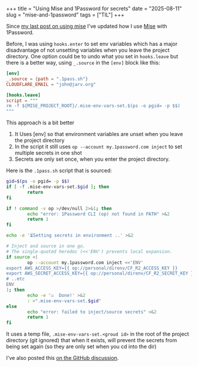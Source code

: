 +++
title = "Using Mise and 1Password for secrets"
date = "2025-08-11"
slug = "mise-and-1password"
tags = ["TIL"]
+++

Since [my last post on using mise](/mise) I've updated how I use [Mise](https://github.com/jdx/mise) with 1Password.

Before, I was using `hooks.enter` to set env variables which has a major disadvantage of not unsetting variables when you leave the project directory.
One option could be to undo what you set in `hooks.leave` but there is a better way, using `_.source` in the `[env]` block like this:

```toml
[env]
_.source = {path = ".1pass.sh"}
CLOUDFLARE_EMAIL = "john@jarv.org"

[hooks.leave]
script = """
rm -f ${MISE_PROJECT_ROOT}/.mise-env-vars-set.$(ps -o pgid= -p $$)
"""
```

This approach is a bit better

1. It Uses [env] so that environment variables are unset when you leave the project directory
2. In the script it still uses `op --account my.1password.com inject` to set multiple secrets in one shot
3. Secrets are only set once, when you enter the project directory.

Here is the `.1pass.sh` script that is sourced:

```sh
gid=$(ps -o pgid= -p $$)
if [ -f .mise-env-vars-set.$gid ]; then
        return
fi

if ! command -v op >/dev/null 2>&1; then
        echo "error: 1Password CLI (op) not found in PATH" >&2
        return 1
fi

echo -e '⏳Setting secrets in environment ..' >&2

# Inject and source in one go.
# The single-quoted heredoc (<<'ENV') prevents local expansion.
if source <(
        op --account my.1password.com inject <<'ENV'
export AWS_ACCESS_KEY={{ op://personal/direnv/CF_R2_ACCESS_KEY }}
export AWS_SECRET_ACCESS_KEY={{ op://personal/direnv/CF_R2_SECRET_KEY }}
# ..etc
ENV
); then
        echo -e '☑️  Done!' >&2
        : >".mise-env-vars-set.$gid"
else
        echo "error: failed to inject/source secrets" >&2
        return 1
fi
```

It uses a temp file, `.mise-env-vars-set.<groud id>` in the root of the project directory (git ignored) that when it exists, will prevent the secrets from being set again (so they are only set when you cd into the dir)

I've also posted this [on the GitHub discussion](https://github.com/jdx/mise/discussions/3542#discussioncomment-14071436).
